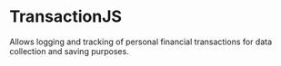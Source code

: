 # TransactionJS
Allows logging and tracking of personal financial transactions for data collection and saving purposes.
